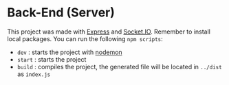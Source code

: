 # Back-End (Server)

This project was made with [Express](https://expressjs.com/) and [Socket.IO](https://socket.io/). Remember to install local packages. You can run the following `npm scripts`:

- `dev` : starts the project with [nodemon](https://nodemon.io/)
- `start` : starts the project
- `build` : compiles the project, the generated file will be located in `../dist` as `index.js`
